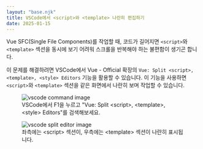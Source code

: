 ```yaml
---
layout: "base.njk"
title: VSCode에서 <script>와 <template> 나란히 편집하기
date: 2025-01-15
---
```



Vue SFC(Single File Components)를 작업할 때, 코드가 길어지면 `<script>`와 `<template>` 섹션을 동시에 보기 어려워 스크롤을 반복해야 하는 불편함이 생기곤 합니다.

이 문제를 해결하려면 VSCode에서 Vue - Official 확장의 `Vue: Split <script>, <template>, <style> Editors` 기능을 활용할 수 있습니다. 이 기능을 사용하면 `<script>`와 `<template>` 섹션을 같은 화면에서 나란히 보며 작업할 수 있습니다.

<figure>
<img src="/assets/images/side-by-side-script-and-template-editing-in-vscode/01.png" alt="vscode command image" />
<figcaption>VSCode에서 F1을 누르고 "Vue: Split &lt;script&gt;, &lt;template&gt;, &lt;style&gt; Editors"를 검색해보세요.</figcaption>
</figure>

<figure>
<img src="/assets/images/side-by-side-script-and-template-editing-in-vscode/02.png" alt="vscode split editor image" />
<figcaption>좌측에는 &lt;script&gt; 섹션이, 우측에는 &lt;template&gt; 섹션이 나란히 표시됩니다.</figcaption>
</figure>